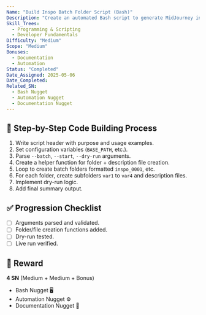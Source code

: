 ```yaml
---
Name: "Build Inspo Batch Folder Script (Bash)"
Description: "Create an automated Bash script to generate MidJourney inspo folders with subfolders and description files."
Skill_Trees:
  - Programming & Scripting
  - Developer Fundamentals
Difficulty: "Medium"
Scope: "Medium"
Bonuses:
  - Documentation
  - Automation
Status: "Completed"
Date_Assigned: 2025-05-06
Date_Completed: 
Related_SN:
  - Bash Nugget
  - Automation Nugget
  - Documentation Nugget
---
```


## 🔎 Step-by-Step Code Building Process

1. Write script header with purpose and usage examples.
2. Set configuration variables (`BASE_PATH`, etc.).
3. Parse `--batch`, `--start`, `--dry-run` arguments.
4. Create a helper function for folder + description file creation.
5. Loop to create batch folders formatted `inspo_0001`, etc.
6. For each folder, create subfolders `var1` to `var4` and description files.
7. Implement dry-run logic.
8. Add final summary output.

## ✅ Progression Checklist
- [ ] Arguments parsed and validated.
- [ ] Folder/file creation functions added.
- [ ] Dry-run tested.
- [ ] Live run verified.

## 🏅 Reward
**4 SN** (Medium + Medium + Bonus)

- Bash Nugget 🖥️
- Automation Nugget ⚙️
- Documentation Nugget 📝
